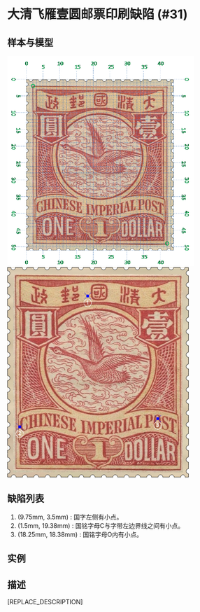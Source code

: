 # 大清飞雁壹圆邮票印刷缺陷 (#31)

## 样本与模型
<img src="sampling.png" height=480/> <img src="model.png" height=480/>

## 缺陷列表
1. (9.75mm, 3.5mm) :  国字左侧有小点。
1. (1.5mm, 19.38mm) :  国铭字母C与字带左边界线之间有小点。
1. (18.25mm, 18.38mm) :  国铭字母O内有小点。


## 实例



## 描述
[REPLACE_DESCRIPTION]
